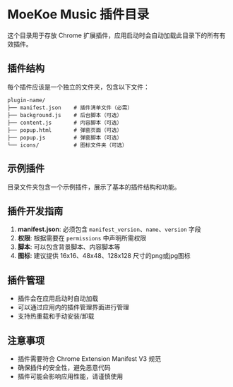# MoeKoe Music 插件目录

这个目录用于存放 Chrome 扩展插件，应用启动时会自动加载此目录下的所有有效插件。

## 插件结构

每个插件应该是一个独立的文件夹，包含以下文件：

```
plugin-name/
├── manifest.json    # 插件清单文件（必需）
├── background.js    # 后台脚本（可选）
├── content.js       # 内容脚本（可选）
├── popup.html       # 弹窗页面（可选）
├── popup.js         # 弹窗脚本（可选）
└── icons/           # 图标文件夹（可选）
```

## 示例插件

目录文件夹包含一个示例插件，展示了基本的插件结构和功能。

## 插件开发指南

1. **manifest.json**: 必须包含 `manifest_version`、`name`、`version` 字段
2. **权限**: 根据需要在 `permissions` 中声明所需权限
3. **脚本**: 可以包含背景脚本、内容脚本等
4. **图标**: 建议提供 16x16、48x48、128x128 尺寸的png或jpg图标

## 插件管理

- 插件会在应用启动时自动加载
- 可以通过应用内的插件管理界面进行管理
- 支持热重载和手动安装/卸载

## 注意事项

- 插件需要符合 Chrome Extension Manifest V3 规范
- 确保插件的安全性，避免恶意代码
- 插件可能会影响应用性能，请谨慎使用